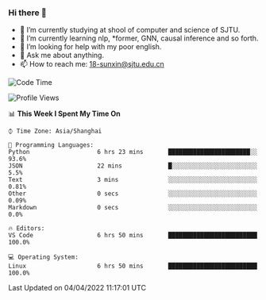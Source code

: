 ### Hi there 👋

<!--
**sunxin000/sunxin000** is a ✨ _special_ ✨ repository because its `README.md` (this file) appears on your GitHub profile.

Here are some ideas to get you started:

- 🔭 I’m currently working on ...
- 🌱 I’m currently learning ...
- 👯 I’m looking to collaborate on ...
- 🤔 I’m looking for help with ...
- 💬 Ask me about ...
- 📫 How to reach me: ...
- 😄 Pronouns: ...
- ⚡ Fun fact: ...
-->
- 🏫 I’m currently studying at shool of computer and science of SJTU.
- 🌱 I’m currently learning nlp, \*former, GNN, causal inference and so forth.
- 🤔 I’m looking for help with my poor english.
- 💬 Ask me about anything.
- 📫 How to reach me: 18-sunxin@sjtu.edu.cn
<!--START_SECTION:waka-->
![Code Time](http://img.shields.io/badge/Code%20Time-133%20hrs%204%20mins-blue)

![Profile Views](http://img.shields.io/badge/Profile%20Views-10-blue)

📊 **This Week I Spent My Time On** 

```text
⌚︎ Time Zone: Asia/Shanghai

💬 Programming Languages: 
Python                   6 hrs 23 mins       ███████████████████████░░   93.6% 
JSON                     22 mins             █░░░░░░░░░░░░░░░░░░░░░░░░   5.5% 
Text                     3 mins              ░░░░░░░░░░░░░░░░░░░░░░░░░   0.81% 
Other                    0 secs              ░░░░░░░░░░░░░░░░░░░░░░░░░   0.09% 
Markdown                 0 secs              ░░░░░░░░░░░░░░░░░░░░░░░░░   0.0%

🔥 Editors: 
VS Code                  6 hrs 50 mins       █████████████████████████   100.0%

💻 Operating System: 
Linux                    6 hrs 50 mins       █████████████████████████   100.0%

```


 Last Updated on 04/04/2022 11:17:01 UTC
<!--END_SECTION:waka-->
